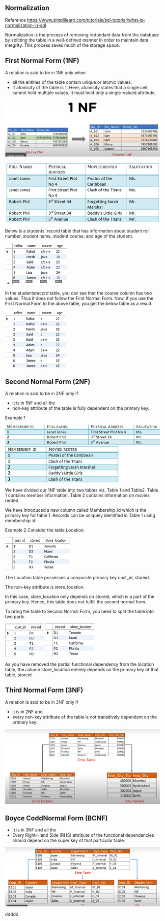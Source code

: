 ## Normalization

Reference https://www.simplilearn.com/tutorials/sql-tutorial/what-is-normalization-in-sql


Normalization is the process of removing redundant data from the database by splitting the table in a well-defined manner in order to maintain data integrity. This process saves much of the storage space.

## First Normal Form (1NF)
A relation is said to be in 1NF only when 
* all the entities of the table contain unique or atomic values.
* if atomicity of the table is 1.
  Here, atomicity states that a single cell cannot hold multiple values. 
  It must hold only a single-valued attribute.

![](../../images/database/1NF_eg_3.png)

![](../../images/database/1NF.png)

Below is a students’ record table that has information about student roll number, student name, student course, and age of the student.

![](../../images/database/1NF_eg_1.png)


In the studentsrecord table, you can see that the course column has two values. Thus it does not follow the First Normal Form. Now, if you use the First Normal Form to the above table, you get the below table as a result.

![](../../images/database/1NF_eg_2.png)


## Second Normal Form (2NF)
A relation is said to be in 2NF only if 
* it is in 1NF and all the 
* non-key attribute of the table is fully dependent on the primary key.

Example 1

![](../../images/database/2NF_Table1.png)
![](../../images/database/2NF_Table2.png)

We have divided our 1NF table into two tables viz. Table 1 and Table2. Table 1 contains member information. Table 2 contains information on movies rented.

We have introduced a new column called Membership_id which is the primary key for table 1. Records can be uniquely identified in Table 1 using membership id

Example 2
Consider the table Location:

![](../../images/database/2NF_eg_1.png)

The Location table possesses a composite primary key cust_id, storeid. 

The non-key attribute is store_location. 

In this case, store_location only depends on storeid, which is a part of the primary key. Hence, this table does not fulfill the second normal form.

To bring the table to Second Normal Form, you need to split the table into two parts.

![](../../images/database/2NF_eg_2.png)
![](../../images/database/2NF_eg_3.png)

As you have removed the partial functional dependency from the location table, the column store_location entirely depends on the primary key of that table, storeid.


## Third Normal Form (3NF)
A relation is said to be in 3NF only if 
* it is in 2NF and 
* every non-key attribute of the table is not transitively dependent on the primary key.

![](../../images/database/3NF_eg_1.png)

## Boyce CoddNormal Form (BCNF)
* It is in 3NF and all the
* Every Right-Hand Side (RHS) attribute of the functional dependencies should depend on the super key of that particular table.

![](../../images/database/bcnf_eg_1.png)

ddddd